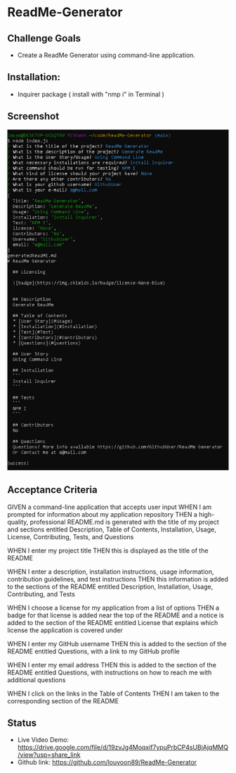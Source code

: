 # ReadMe-Generator

## Challenge Goals
 * Create a ReadMe Generator using command-line application. 

## Installation:
* Inquirer package ( install with "nmp i" in Terminal )

## Screenshot
![Screenshot of application](./assets/sc1.png)

## Acceptance Criteria

GIVEN a command-line application that accepts user input
WHEN I am prompted for information about my application repository
THEN a high-quality, professional README.md is generated with the title of my project and sections entitled Description, Table of Contents, Installation, Usage, License, Contributing, Tests, and Questions

WHEN I enter my project title
THEN this is displayed as the title of the README

WHEN I enter a description, installation instructions, usage information, contribution guidelines, and test instructions
THEN this information is added to the sections of the README entitled Description, Installation, Usage, Contributing, and Tests

WHEN I choose a license for my application from a list of options
THEN a badge for that license is added near the top of the README and a notice is added to the section of the README entitled License that explains which license the application is covered under

WHEN I enter my GitHub username
THEN this is added to the section of the README entitled Questions, with a link to my GitHub profile

WHEN I enter my email address
THEN this is added to the section of the README entitled Questions, with instructions on how to reach me with additional questions

WHEN I click on the links in the Table of Contents
THEN I am taken to the corresponding section of the README

## Status
* Live Video Demo: https://drive.google.com/file/d/19zvJg4Moqxif7ypuPrbCP4sUBjAjqMMQ/view?usp=share_link
* Github link: https://github.com/louyoon89/ReadMe-Generator